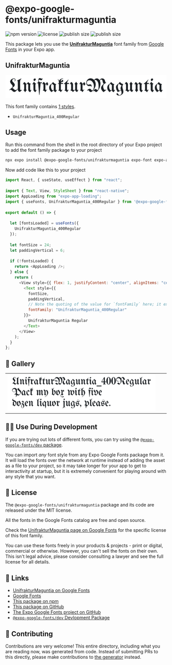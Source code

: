 # @expo-google-fonts/unifrakturmaguntia

![npm version](https://flat.badgen.net/npm/v/@expo-google-fonts/unifrakturmaguntia)
![license](https://flat.badgen.net/github/license/expo/google-fonts)
![publish size](https://flat.badgen.net/packagephobia/install/@expo-google-fonts/unifrakturmaguntia)
![publish size](https://flat.badgen.net/packagephobia/publish/@expo-google-fonts/unifrakturmaguntia)

This package lets you use the [**UnifrakturMaguntia**](https://fonts.google.com/specimen/UnifrakturMaguntia) font family from [Google Fonts](https://fonts.google.com/) in your Expo app.

## UnifrakturMaguntia

![UnifrakturMaguntia](./font-family.png)

This font family contains [1 styles](#-gallery).

- `UnifrakturMaguntia_400Regular`

## Usage

Run this command from the shell in the root directory of your Expo project to add the font family package to your project

```sh
npx expo install @expo-google-fonts/unifrakturmaguntia expo-font expo-app-loading
```

Now add code like this to your project

```js
import React, { useState, useEffect } from "react";

import { Text, View, StyleSheet } from "react-native";
import AppLoading from "expo-app-loading";
import { useFonts, UnifrakturMaguntia_400Regular } from '@expo-google-fonts/unifrakturmaguntia';

export default () => {

  let [fontsLoaded] = useFonts({
    UnifrakturMaguntia_400Regular
  });

  let fontSize = 24;
  let paddingVertical = 6;

  if (!fontsLoaded) {
    return <AppLoading />;
  } else {
    return (
      <View style={{ flex: 1, justifyContent: "center", alignItems: "center" }}>
        <Text style={{
          fontSize,
          paddingVertical,
          // Note the quoting of the value for `fontFamily` here; it expects a string!
          fontFamily: "UnifrakturMaguntia_400Regular"
        }}>
          UnifrakturMaguntia Regular
        </Text>
      </View>
    );
  }
};
```

## 🔡 Gallery


||||
|-|-|-|
|![UnifrakturMaguntia_400Regular](./UnifrakturMaguntia_400Regular.ttf.png)||||


## 👩‍💻 Use During Development

If you are trying out lots of different fonts, you can try using the [`@expo-google-fonts/dev` package](https://github.com/expo/google-fonts/tree/master/font-packages/dev#readme).

You can import _any_ font style from any Expo Google Fonts package from it. It will load the fonts over the network at runtime instead of adding the asset as a file to your project, so it may take longer for your app to get to interactivity at startup, but it is extremely convenient for playing around with any style that you want.


## 📖 License

The `@expo-google-fonts/unifrakturmaguntia` package and its code are released under the MIT license.

All the fonts in the Google Fonts catalog are free and open source.

Check the [UnifrakturMaguntia page on Google Fonts](https://fonts.google.com/specimen/UnifrakturMaguntia) for the specific license of this font family.

You can use these fonts freely in your products & projects - print or digital, commercial or otherwise. However, you can't sell the fonts on their own. This isn't legal advice, please consider consulting a lawyer and see the full license for all details.

## 🔗 Links

- [UnifrakturMaguntia on Google Fonts](https://fonts.google.com/specimen/UnifrakturMaguntia)
- [Google Fonts](https://fonts.google.com/)
- [This package on npm](https://www.npmjs.com/package/@expo-google-fonts/unifrakturmaguntia)
- [This package on GitHub](https://github.com/expo/google-fonts/tree/master/font-packages/unifrakturmaguntia)
- [The Expo Google Fonts project on GitHub](https://github.com/expo/google-fonts)
- [`@expo-google-fonts/dev` Devlopment Package](https://github.com/expo/google-fonts/tree/master/font-packages/dev)

## 🤝 Contributing

Contributions are very welcome! This entire directory, including what you are reading now, was generated from code. Instead of submitting PRs to this directly, please make contributions to [the generator](https://github.com/expo/google-fonts/tree/master/packages/generator) instead.
